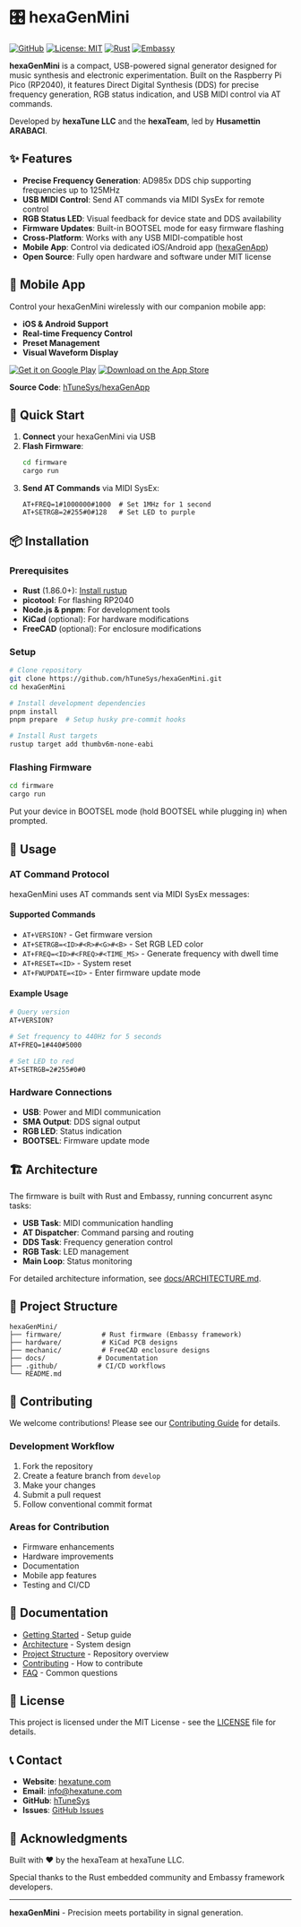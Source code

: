 <!--
SPDX-FileCopyrightText: 2025 hexaTune LLC
SPDX-License-Identifier: MIT
-->

# 🎛️ hexaGenMini

[![GitHub](https://img.shields.io/badge/GitHub-hTuneSys/hexagenmini-blue)](https://github.com/hTuneSys/hexaGenMini)
[![License: MIT](https://img.shields.io/badge/License-MIT-yellow.svg)](https://opensource.org/licenses/MIT)
[![Rust](https://img.shields.io/badge/Rust-1.86.0-orange)](https://www.rust-lang.org/)
[![Embassy](https://img.shields.io/badge/Embassy-0.9.0-red)](https://embassy.dev/)

**hexaGenMini** is a compact, USB-powered signal generator designed for music synthesis and electronic experimentation. Built on the Raspberry Pi Pico (RP2040), it features Direct Digital Synthesis (DDS) for precise frequency generation, RGB status indication, and USB MIDI control via AT commands.

Developed by **hexaTune LLC** and the **hexaTeam**, led by **Husamettin ARABACI**.

## ✨ Features

- **Precise Frequency Generation**: AD985x DDS chip supporting frequencies up to 125MHz
- **USB MIDI Control**: Send AT commands via MIDI SysEx for remote control
- **RGB Status LED**: Visual feedback for device state and DDS availability
- **Firmware Updates**: Built-in BOOTSEL mode for easy firmware flashing
- **Cross-Platform**: Works with any USB MIDI-compatible host
- **Mobile App**: Control via dedicated iOS/Android app ([hexaGenApp](https://github.com/hTuneSys/hexaGenApp))
- **Open Source**: Fully open hardware and software under MIT license

## 📱 Mobile App

Control your hexaGenMini wirelessly with our companion mobile app:

- **iOS & Android Support**
- **Real-time Frequency Control**
- **Preset Management**
- **Visual Waveform Display**

[![Get it on Google Play](https://img.shields.io/badge/Get%20it%20on-Google%20Play-green)](https://play.google.com/store/apps/developer?id=hexaTune+LLC)
[![Download on the App Store](https://img.shields.io/badge/Download%20on-the%20App%20Store-black)](https://apps.apple.com/us/developer/hexatune-llc/id1234567890)

**Source Code**: [hTuneSys/hexaGenApp](https://github.com/hTuneSys/hexaGenApp)

## 🚀 Quick Start

1. **Connect** your hexaGenMini via USB
2. **Flash Firmware**:
   ```bash
   cd firmware
   cargo run
   ```
3. **Send AT Commands** via MIDI SysEx:
   ```
   AT+FREQ=1#1000000#1000  # Set 1MHz for 1 second
   AT+SETRGB=2#255#0#128   # Set LED to purple
   ```

## 📦 Installation

### Prerequisites

- **Rust** (1.86.0+): [Install rustup](https://rustup.rs/)
- **picotool**: For flashing RP2040
- **Node.js & pnpm**: For development tools
- **KiCad** (optional): For hardware modifications
- **FreeCAD** (optional): For enclosure modifications

### Setup

```bash
# Clone repository
git clone https://github.com/hTuneSys/hexaGenMini.git
cd hexaGenMini

# Install development dependencies
pnpm install
pnpm prepare  # Setup husky pre-commit hooks

# Install Rust targets
rustup target add thumbv6m-none-eabi
```

### Flashing Firmware

```bash
cd firmware
cargo run
```

Put your device in BOOTSEL mode (hold BOOTSEL while plugging in) when prompted.

## 🎯 Usage

### AT Command Protocol

hexaGenMini uses AT commands sent via MIDI SysEx messages:

#### Supported Commands

- `AT+VERSION?` - Get firmware version
- `AT+SETRGB=<ID>#<R>#<G>#<B>` - Set RGB LED color
- `AT+FREQ=<ID>#<FREQ>#<TIME_MS>` - Generate frequency with dwell time
- `AT+RESET=<ID>` - System reset
- `AT+FWUPDATE=<ID>` - Enter firmware update mode

#### Example Usage

```bash
# Query version
AT+VERSION?

# Set frequency to 440Hz for 5 seconds
AT+FREQ=1#440#5000

# Set LED to red
AT+SETRGB=2#255#0#0
```

### Hardware Connections

- **USB**: Power and MIDI communication
- **SMA Output**: DDS signal output
- **RGB LED**: Status indication
- **BOOTSEL**: Firmware update mode

## 🏗️ Architecture

The firmware is built with Rust and Embassy, running concurrent async tasks:

- **USB Task**: MIDI communication handling
- **AT Dispatcher**: Command parsing and routing
- **DDS Task**: Frequency generation control
- **RGB Task**: LED management
- **Main Loop**: Status monitoring

For detailed architecture information, see [docs/ARCHITECTURE.md](docs/ARCHITECTURE.md).

## 📁 Project Structure

```
hexaGenMini/
├── firmware/          # Rust firmware (Embassy framework)
├── hardware/          # KiCad PCB designs
├── mechanic/          # FreeCAD enclosure designs
├── docs/             # Documentation
├── .github/          # CI/CD workflows
└── README.md
```

## 🤝 Contributing

We welcome contributions! Please see our [Contributing Guide](docs/CONTRIBUTING.md) for details.

### Development Workflow

1. Fork the repository
2. Create a feature branch from `develop`
3. Make your changes
4. Submit a pull request
5. Follow conventional commit format

### Areas for Contribution

- Firmware enhancements
- Hardware improvements
- Documentation
- Mobile app features
- Testing and CI/CD

## 📄 Documentation

- [Getting Started](docs/GETTING_STARTED.md) - Setup guide
- [Architecture](docs/ARCHITECTURE.md) - System design
- [Project Structure](docs/PROJECT_STRUCTURE.md) - Repository overview
- [Contributing](docs/CONTRIBUTING.md) - How to contribute
- [FAQ](docs/FAQ.md) - Common questions

## 📜 License

This project is licensed under the MIT License - see the [LICENSE](LICENSE) file for details.

## 📞 Contact

- **Website**: [hexatune.com](https://hexatune.com)
- **Email**: [info@hexatune.com](mailto:info@hexatune.com)
- **GitHub**: [hTuneSys](https://github.com/hTuneSys)
- **Issues**: [GitHub Issues](https://github.com/hTuneSys/hexaGenMini/issues)

## 🙏 Acknowledgments

Built with ❤️ by the hexaTeam at hexaTune LLC.

Special thanks to the Rust embedded community and Embassy framework developers.

---

**hexaGenMini** - Precision meets portability in signal generation.

